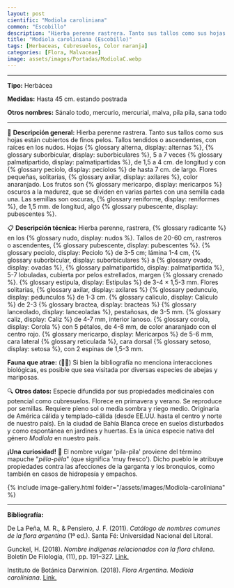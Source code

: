 ```yaml
---
layout: post
cientific: "Modiola caroliniana"
common: "Escobillo"
description: "Hierba perenne rastrera. Tanto sus tallos como sus hojas están cubiertos de finos pelos. Tallos tendidos o ascendentes, con raíces en los nudos. Hojas alternas, suborbiculares, 5 a 7 veces palmatipartidas, de 1,5 a 4 cm. de longitud y con pecíolos de hasta 7 cm. de largo. Flores pequeñas, solitarias, axilares, color anaranjado. Los frutos son mericarpos oscuros a la madurez, que se dividen en varias partes con una semilla cada una. Las semillas son oscuras, reniformes, de 1,5 mm. de longitud, algo pubescentes."
title: "Modiola caroliniana (Escobillo)"
tags: [Herbaceas, Cubresuelos, Color naranja]
categories: [Flora, Malvaceae]
image: assets/images/Portadas/ModiolaC.webp
---
```


***

**Tipo:** Herbácea

**Medidas:** Hasta 45 cm. estando postrada

**Otros nombres:** Sánalo todo, mercurio, mercurial, malva, pila pila, sana todo

***

🌱 **Descripción general:** Hierba perenne rastrera. Tanto sus tallos como sus hojas están cubiertos de finos pelos. Tallos tendidos o ascendentes, con raíces en los nudos. Hojas {% glossary alterna, display: alternas %}, {% glossary suborbicular, display: suborbiculares %}, 5 a 7 veces {% glossary palmatipartido, display: palmatipartidas %}, de 1,5 a 4 cm. de longitud y con {% glossary peciolo, display: pecíolos %} de hasta 7 cm. de largo. Flores pequeñas, solitarias, {% glossary axilar, display: axilares %}, color anaranjado. Los frutos son {% glossary mericarpo, display: mericarpos %} oscuros a la madurez, que se dividen en varias partes con una semilla cada una. Las semillas son oscuras, {% glossary reniforme, display: reniformes %}, de 1,5 mm. de longitud, algo {% glossary pubescente, display: pubescentes %}.

📋 **Descripción técnica:** Hierba perenne, rastrera, {% glossary radicante %} en los {% glossary nudo, display: nudos %}. Tallos de 20-60 cm, rastreros o ascendentes, {% glossary pubescente, display: pubescentes %}. {% glossary peciolo, display: Peciolo %} de 3-5 cm; lámina 1-4 cm, {% glossary suborbicular, display: suborbiculares %} a {% glossary ovado, display: ovadas %}, {% glossary palmatipartido, display: palmatipartida %}, 5-7 lobuladas, cubierta por pelos estrellados, margen {% glossary crenado %}. {% glossary estipula, display: Estipulas %} de 3-4 × 1,5-3 mm. Flores solitarias, {% glossary axilar, display: axilares %} {% glossary pedunculo, display: pedunculos %} de 1-3 cm. {% glossary caliculo, display: Caliculo %} de 2-3 {% glossary bractea, display: bracteas %} {% glossary lanceolado, display: lanceoladas %}, pestañosas, de 3-5 mm. {% glossary caliz, display: Caliz %} de 4-7 mm, interior lanoso. {% glossary corola, display: Corola %} con 5 pétalos, de 4-8 mm, de color anaranjado con el centro rojo. {% glossary mericarpo, display: Mericarpos %} de 5-6 mm, cara lateral {% glossary reticulada %}, cara dorsal {% glossary setoso, display: setosa %}, con 2 espinas de 1,5-3 mm.

**Fauna que atrae:** (🦋🐝) Si bien la bibliografía no menciona interacciones biológicas, es posible que sea visitada por diversas especies de abejas y mariposas.

🔍 **Otros datos:** Especie difundida por sus propiedades medicinales con potencial como cubresuelos. Florece en primavera y verano. Se reproduce por semillas. Requiere pleno sol o media sombra y riego medio. Originaria de América cálida y templado-cálida (desde EE.UU. hasta el centro y norte de nuestro país). En la ciudad de Bahía Blanca crece en suelos disturbados y como espontánea en jardines y huertas. Es la única especie nativa del género *Modiola* en nuestro país.

**¡Una curiosidad!** 👀 El nombre vulgar 'pila-pila' proviene del término mapuche "*pëla-pëla*" (que significa 'muy fresco'). Dicho pueblo le atribuye propiedades contra las afecciones de la garganta y los bronquios, como también en casos de hidropesía y empachos.

 {% include image-gallery.html folder="/assets/images/Modiola-caroliniana" %}

***

**Bibliografía:**

De La Peña, M. R., & Pensiero, J. F. (2011). *Catálogo de nombres comunes de la flora argentina* (1ª ed.). Santa Fé: Universidad Nacional del Litoral.

Gunckel, H. (2018). *Nombre indígenas relacionados con la flora chilena.* Boletín De Filología, (11), pp. 191–327. [Link.](https://revistapsicologia.uchile.cl/index.php/BDF/article/view/49849)

Instituto de Botánica Darwinion. (2018). *Flora Argentina. Modiola caroliniana*. [Link.](https://buscador.floraargentina.edu.ar/species/details/15410)
